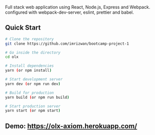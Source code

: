 Full stack web application using React, Node.js, Express and Webpack. configured with webpack-dev-server, eslint, prettier and babel.

## Quick Start

```bash
# Clone the repository
git clone https://github.com/imrizwan/bootcamp-project-1

# Go inside the directory
cd olx

# Install dependencies
yarn (or npm install)

# Start development server
yarn dev (or npm run dev)

# Build for production
yarn build (or npm run build)

# Start production server
yarn start (or npm start)
```

## Demo: https://olx-axiom.herokuapp.com/